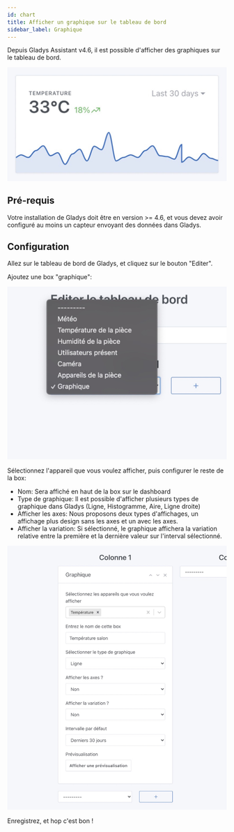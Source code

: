 ```yaml
---
id: chart
title: Afficher un graphique sur le tableau de bord
sidebar_label: Graphique
---
```


Depuis Gladys Assistant v4.6, il est possible d'afficher des graphiques sur le tableau de bord.

![Graphique tableau de bord Gladys Assistant](../../../../../static/img/docs/fr/dashboard/chart/demo.jpg)

## Pré-requis

Votre installation de Gladys doit être en version >= 4.6, et vous devez avoir configuré au moins un capteur envoyant des données dans Gladys.

## Configuration

Allez sur le tableau de bord de Gladys, et cliquez sur le bouton "Editer".

Ajoutez une box "graphique":

![Editer le tableau de bord](../../../../../static/img/docs/fr/dashboard/chart/add-chart.jpg)

Sélectionnez l'appareil que vous voulez afficher, puis configurer le reste de la box:

- Nom: Sera affiché en haut de la box sur le dashboard
- Type de graphique: Il est possible d'afficher plusieurs types de graphique dans Gladys (Ligne, Histogramme, Aire, Ligne droite)
- Afficher les axes: Nous proposons deux types d'affichages, un affichage plus design sans les axes et un avec les axes.
- Afficher la variation: Si sélectionné, le graphique affichera la variation relative entre la première et la dernière valeur sur l'interval sélectionné.

![Configururer le graphique](../../../../../static/img/docs/fr/dashboard/chart/configure-chart.jpg)

Enregistrez, et hop c'est bon !
